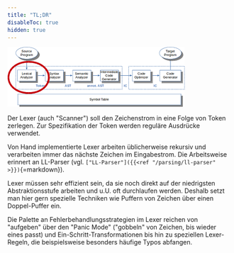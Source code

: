 ```yaml
---
title: "TL;DR"
disableToc: true
hidden: true
---
```



![](images/architektur_cb_lexer.png)

Der Lexer (auch "Scanner") soll den Zeichenstrom in eine Folge von Token zerlegen. Zur
Spezifikation der Token werden reguläre Ausdrücke verwendet.

Von Hand implementierte Lexer arbeiten üblicherweise rekursiv und verarbeiten immer
das nächste Zeichen im Eingabestrom. Die Arbeitsweise erinnert an LL-Parser (vgl.
`["LL-Parser"]({{<ref "/parsing/ll-parser" >}})`{=markdown}).

Lexer müssen sehr effizient sein, da sie noch direkt auf der niedrigsten Abstraktionsstufe
arbeiten und u.U. oft durchlaufen werden. Deshalb setzt man hier gern spezielle Techniken
wie Puffern von Zeichen über einen Doppel-Puffer ein.

Die Palette an Fehlerbehandlungsstrategien im Lexer reichen von "aufgeben" über den "Panic
Mode" ("gobbeln" von Zeichen, bis wieder eines passt) und Ein-Schritt-Transformationen bis
hin zu speziellen Lexer-Regeln, die beispielsweise besonders häufige Typos abfangen.
